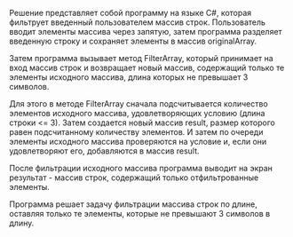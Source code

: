Решение представляет собой программу на языке C#, которая фильтрует введенный пользователем массив строк. Пользователь вводит элементы массива через запятую, затем программа разделяет введенную строку и сохраняет элементы в массив originalArray.

Затем программа вызывает метод FilterArray, который принимает на вход массив строк и возвращает новый массив, содержащий только те элементы исходного массива, длина которых не превышает 3 символов.

Для этого в методе FilterArray сначала подсчитывается количество элементов исходного массива, удовлетворяющих условию (длина строки <= 3). Затем создается новый массив result, размер которого равен подсчитанному количеству элементов. И затем по очереди элементы исходного массива проверяются на условие и, если они удовлетворяют его, добавляются в массив result.

После фильтрации исходного массива программа выводит на экран результат - массив строк, содержащий только отфильтрованные элементы.

Программа решает задачу фильтрации массива строк по длине, оставляя только те элементы, которые не превышают 3 символов в длину.



